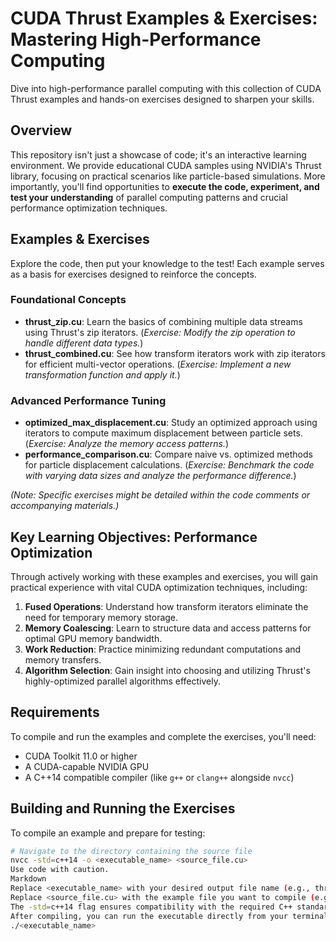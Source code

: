 # CUDA Thrust Examples & Exercises: Mastering High-Performance Computing

Dive into high-performance parallel computing with this collection of CUDA Thrust examples and hands-on exercises designed to sharpen your skills.

## Overview

This repository isn't just a showcase of code; it's an interactive learning environment. We provide educational CUDA samples using NVIDIA's Thrust library, focusing on practical scenarios like particle-based simulations. More importantly, you'll find opportunities to **execute the code, experiment, and test your understanding** of parallel computing patterns and crucial performance optimization techniques.

## Examples & Exercises

Explore the code, then put your knowledge to the test! Each example serves as a basis for exercises designed to reinforce the concepts.

### Foundational Concepts

*   **thrust_zip.cu**: Learn the basics of combining multiple data streams using Thrust's zip iterators. (_Exercise: Modify the zip operation to handle different data types._)
*   **thrust_combined.cu**: See how transform iterators work with zip iterators for efficient multi-vector operations. (_Exercise: Implement a new transformation function and apply it._)

### Advanced Performance Tuning

*   **optimized_max_displacement.cu**: Study an optimized approach using iterators to compute maximum displacement between particle sets. (_Exercise: Analyze the memory access patterns._)
*   **performance_comparison.cu**: Compare naive vs. optimized methods for particle displacement calculations. (_Exercise: Benchmark the code with varying data sizes and analyze the performance difference._)

_(Note: Specific exercises might be detailed within the code comments or accompanying materials.)_

## Key Learning Objectives: Performance Optimization

Through actively working with these examples and exercises, you will gain practical experience with vital CUDA optimization techniques, including:

1.  **Fused Operations**: Understand how transform iterators eliminate the need for temporary memory storage.
2.  **Memory Coalescing**: Learn to structure data and access patterns for optimal GPU memory bandwidth.
3.  **Work Reduction**: Practice minimizing redundant computations and memory transfers.
4.  **Algorithm Selection**: Gain insight into choosing and utilizing Thrust's highly-optimized parallel algorithms effectively.

## Requirements

To compile and run the examples and complete the exercises, you'll need:

*   CUDA Toolkit 11.0 or higher
*   A CUDA-capable NVIDIA GPU
*   A C++14 compatible compiler (like `g++` or `clang++` alongside `nvcc`)

## Building and Running the Exercises

To compile an example and prepare for testing:

```bash
# Navigate to the directory containing the source file
nvcc -std=c++14 -o <executable_name> <source_file.cu>
Use code with caution.
Markdown
Replace <executable_name> with your desired output file name (e.g., thrust_zip_test).
Replace <source_file.cu> with the example file you want to compile (e.g., thrust_zip.cu).
The -std=c++14 flag ensures compatibility with the required C++ standard.
After compiling, you can run the executable directly from your terminal:
./<executable_name>
